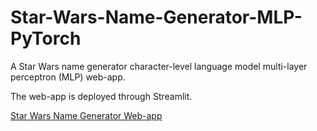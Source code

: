 # Star-Wars-Name-Generator-MLP-PyTorch
A Star Wars name generator character-level language model multi-layer perceptron (MLP) web-app.

The web-app is deployed through Streamlit.

[Star Wars Name Generator Web-app](https://liammcdevitt73-star-wars-name-generator-m-name-generator-whmmab.streamlit.app/)
